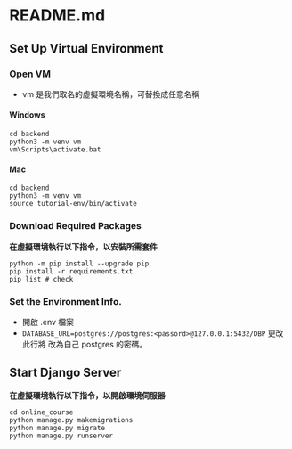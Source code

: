 # README.md
## Set Up Virtual Environment
### Open VM
* vm 是我們取名的虛擬環境名稱，可替換成任意名稱
#### Windows
```shell=
cd backend
python3 -m venv vm
vm\Scripts\activate.bat
```

#### Mac
```shell=
cd backend
python3 -m venv vm
source tutorial-env/bin/activate
```

### Download Required Packages
**在虛擬環境執行以下指令，以安裝所需套件**
```shell=
python -m pip install --upgrade pip
pip install -r requirements.txt
pip list # check
```

### Set the Environment Info.
* 開啟 .env 檔案
* `DATABASE_URL=postgres://postgres:<passord>@127.0.0.1:5432/DBP` 更改此行將 <password> 改為自己 postgres 的密碼。
  
## Start Django Server
**在虛擬環境執行以下指令，以開啟環境伺服器**
```shell=
cd online_course
python manage.py makemigrations
python manage.py migrate
python manage.py runserver
```

